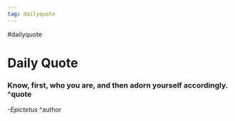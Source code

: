 ```yaml
---
tag: dailyquote
---
```


#dailyquote

# Daily Quote

### Know, first, who you are, and then adorn yourself accordingly. ^quote
*-Epictetus* ^author
